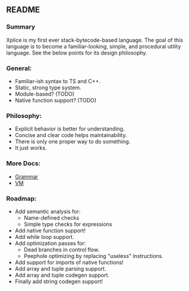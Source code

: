 ## README

### Summary
Xplice is my first ever stack-bytecode-based language. The goal of this language is to become a familiar-looking, simple, and procedural utility language. See the below points for its design philosophy.

### General:
 - Familiar-ish syntax to TS and C++.
 - Static, strong type system.
 - Module-based? (TODO)
 - Native function support? (TODO)

### Philosophy:
 - Explicit behavior is better for understanding.
 - Concise and clear code helps maintainability.
 - There is only one proper way to do something.
 - It just works.

### More Docs:
 - [Grammar](./docs/grammar.md)
 - [VM](./docs/vm.md)

### Roadmap:
 - Add semantic analysis for:
   - Name-defined checks
   - Simple type checks for expressions
 - Add native function support!
 - Add while loop support.
 - Add optimization passes for:
   - Dead branches in control flow.
   - Peephole optimizing by replacing "useless" instructions.
 - Add support for imports of native functions!
 - Add array and tuple parsing support.
 - Add array and tuple codegen support.
 - Finally add string codegen support!
